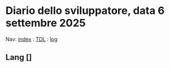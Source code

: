 # Diario dello sviluppatore, data 6 settembre 2025

Nav: [index](../index.md) : [TDL](../TDL.md) : [log](../../storage/logs/laravel.log)

## Lang \[]

